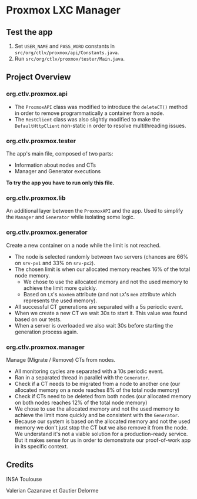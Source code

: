 # Proxmox LXC Manager

## Test the app

1. Set `USER_NAME` and `PASS_WORD` constants in `src/org/ctlv/proxmox/api/Constants.java`.
2. Run `src/org/ctlv/proxmox/tester/Main.java`.

## Project Overview

### org.ctlv.proxmox.api

- The `ProxmoxAPI` class was modified to introduce the `deleteCT()` method in order to remove programmatically a container from a node.
- The `RestClient` class was also slightly modified to make the `DefaultHttpClient` non-static in order to resolve multithreading issues.


### org.ctlv.proxmox.tester

The app's main file, composed of two parts:
- Information about nodes and CTs
- Manager and Generator executions

**To try the app you have to run only this file.**


### org.ctlv.proxmox.lib

An additional layer between the `ProxmoxAPI` and the app. Used to simplify the `Manager` and `Generator` while isolating some logic.


### org.ctlv.proxmox.generator

Create a new container on a node while the limit is not reached.

- The node is selected randomly between two servers (chances are 66% on `srv-px1` and 33% on `srv-px2`).
- The chosen limit is when our allocated memory reaches 16% of the total node memory.
  - We chose to use the allocated memory and not the used memory to achieve the limit more quickly.
  - Based on `LX`'s `maxmem` attribute (and not `LX`'s `mem` attribute which represents the used memory).
- All successful CT generations are separated with a 5s periodic event.
- When we create a new CT we wait 30s to start it. This value was found based on our tests.
- When a server is overloaded we also wait 30s before starting the generation process again.


### org.ctlv.proxmox.manager

Manage (Migrate / Remove) CTs from nodes.

- All monitoring cycles are separated with a 10s periodic event.
- Ran in a separated thread in parallel with the `Generator`.
- Check if a CT needs to be migrated from a node to another one (our allocated memory on a node reaches 8% of the total node memory)
- Check if CTs need to be deleted from both nodes (our allocated memory on both nodes reaches 12% of the total node memory)
- We chose to use the allocated memory and not the used memory to achieve the limit more quickly and be consistent with the `Generator`.
- Because our system is based on the allocated memory and not the used memory we don't just stop the CT but we also remove it from the node. We understand it's not a viable solution for a production-ready service. But it makes sense for us in order to demonstrate our proof-of-work app in its specific context.


## Credits

INSA Toulouse

Valerian Cazanave et Gautier Delorme
